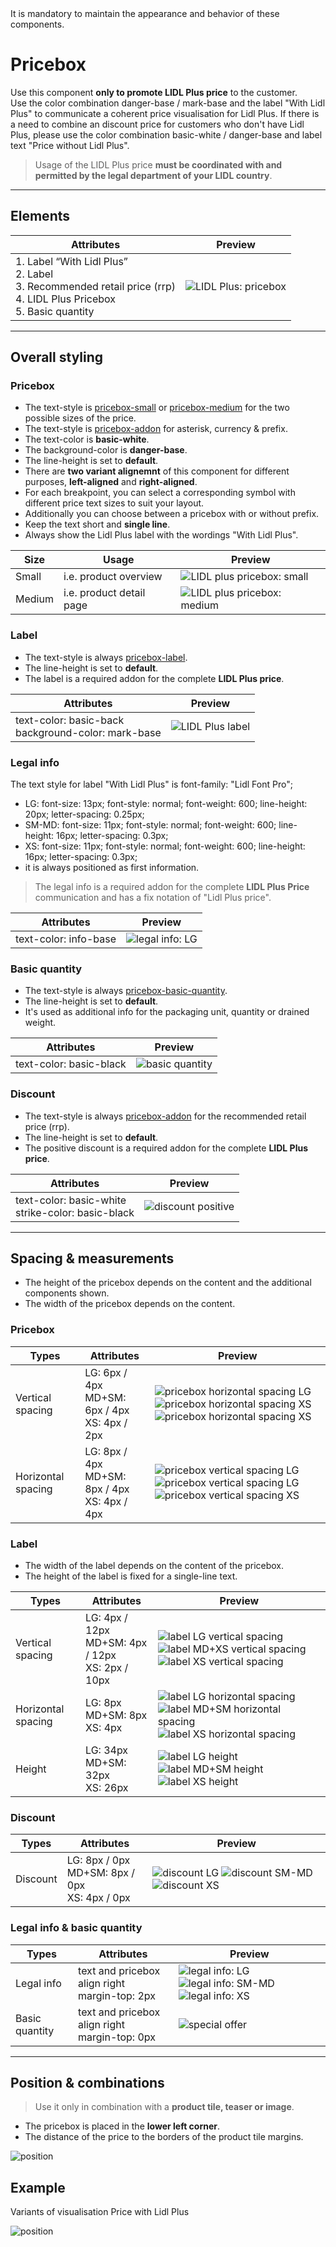 <AlertWarning alertHeadline="Not modifiable">
 It is mandatory to maintain the appearance and behavior of these components.
</AlertWarning>

# Pricebox

Use this component **only to promote LIDL Plus price** to the customer. <br>
Use the color combination danger-base / mark-base and the label "With Lidl Plus" to communicate a coherent price visualisation for Lidl Plus. If there is a need to combine an discount price for customers  who don't have Lidl Plus, please use the color combination basic-white / danger-base and label text  "Price without Lidl Plus".

> Usage of the LIDL Plus price **must be coordinated with and permitted by the legal department of your LIDL country**.

---

## Elements

| Attributes | Preview |
|---|---|
| 1. Label “With Lidl Plus” <br> 2. Label <br> 3. Recommended retail price (rrp) <br> 4. LIDL Plus Pricebox <br> 5. Basic quantity |![LIDL Plus: pricebox](assets/variants/pricebox@1x.png)|

---

## Overall styling

### Pricebox

- The text-style is [pricebox-small](../../General/Typography/Typography.md#pricebox-small) or [pricebox-medium](../../General/Typography/Typography.md#pricebox-medium) for the two possible sizes of the price.
- The text-style is [pricebox-addon](../../General/Typography/Typography.md#pricebox-addon) for asterisk, currency & prefix.
- The text-color is **basic-white**.
- The background-color is **danger-base**.
- The line-height is set to **default**.
- There are **two variant alignemnt** of this component for different purposes, **left-aligned** and **right-aligned**.
- For each breakpoint, you can select a corresponding symbol with different price text sizes to suit your layout.
- Additionally you can choose between a pricebox with or without prefix.
- Keep the text short and **single line**.
- Always show the Lidl Plus label with the wordings "With Lidl Plus".


| Size | Usage | Preview |
|---|---|---|
| Small | i.e. product overview | ![LIDL plus pricebox: small](assets/styling/small-pricebox@1x.png)|
| Medium | i.e. product detail page | ![LIDL plus pricebox: medium](assets/styling/medium-pricebox@1x.png)|

### Label

- The text-style is always [pricebox-label](../../General/Typography/Typography.md#pricebox-label).
- The line-height is set to **default**.
- The label is a required addon for the complete **LIDL Plus price**.

| Attributes | Preview |
|---|---|
| text-color: basic-back <br> background-color: mark-base | ![LIDL Plus label ](assets/styling/label@1x.png) |


### Legal info

The text style for label "With Lidl Plus" is font-family: "Lidl Font Pro"; <br>
- LG: font-size: 13px; font-style: normal; font-weight: 600; line-height: 20px; letter-spacing: 0.25px;<br>
- SM-MD: font-size: 11px; font-style: normal; font-weight: 600; line-height: 16px; letter-spacing: 0.3px;<br>
- XS: font-size: 11px; font-style: normal; font-weight: 600; line-height: 16px; letter-spacing: 0.3px;<br>
- it is always positioned as first information.<br>

> The legal info is a required addon for the complete **LIDL Plus Price** communication and has a fix notation of "Lidl Plus price".

| Attributes | Preview |
|---|---|
| text-color: info-base | ![legal info: LG](assets/styling/legal@1x.png) 

### Basic quantity

- The text-style is always [pricebox-basic-quantity](../../General/Typography/Typography.md#pricebox-basic-quantity).
- The line-height is set to **default**.
- It's used as additional info for the packaging unit, quantity or drained weight.

| Attributes | Preview |
|---|---|
| text-color: basic-black | ![basic quantity](assets/styling/basic-quantity@1x.png) |

### Discount

- The text-style is always [pricebox-addon](../../General/Typography/Typography.md#pricebox-addon) for the recommended retail price (rrp).
- The line-height is set to **default**.
- The positive discount is a required addon for the complete **LIDL Plus price**.

| Attributes | Preview |
|---|---|
| text-color: basic-white <br> strike-color: basic-black | ![discount positive](assets/styling/discount@1x.png) |

---

## Spacing & measurements

- The height of the pricebox depends on the content and the additional components shown.
- The width of the pricebox depends on the content.

### Pricebox

| Types | Attributes | Preview |
|---|---|---|
| Vertical spacing | LG: 6px / 4px <br> MD+SM: 6px / 4px<br> XS: 4px / 2px | ![pricebox horizontal spacing LG](assets/measurements/basic/horizontal/LG@1x.png) ![pricebox horizontal spacing XS](assets/measurements/basic/horizontal/MD+SM@1x.png) ![pricebox horizontal spacing XS](assets/measurements/basic/horizontal/XS@1x.png) |
| Horizontal spacing | LG: 8px / 4px <br> MD+SM: 8px / 4px<br> XS: 4px / 4px | ![pricebox vertical spacing LG](assets/measurements/basic/vertical/LG@1x.png) ![pricebox vertical spacing LG](assets/measurements/basic/vertical/MD+SM@1x.png) ![pricebox vertical spacing XS](assets/measurements/basic/vertical/XS@1x.png) |

### Label

- The width of the label depends on the content of the pricebox.
- The height of the label is fixed for a single-line text.

| Types | Attributes | Preview |
|---|---|---|
| Vertical spacing |  LG: 4px / 12px<br>MD+SM: 4px / 12px<br>XS: 2px / 10px | ![label LG vertical spacing](assets/measurements/label/vertical/LG@1x.png) ![label MD+XS vertical spacing](assets/measurements/label/vertical/MD+SM@1x.png) ![label XS vertical spacing](assets/measurements/label/vertical/XS@1x.png) |
| Horizontal spacing | LG: 8px<br>MD+SM: 8px<br>XS: 4px | ![label LG horizontal spacing](assets/measurements/label/horizontal/LG@1x.png) ![label MD+SM horizontal spacing](assets/measurements/label/horizontal/MD+SM@1x.png) ![label XS horizontal spacing](assets/measurements/label/horizontal/XS@1x.png) |
| Height | LG: 34px<br>MD+SM: 32px<br>XS: 26px | ![label LG height](assets/measurements/label/height/LG@1x.png) ![label MD+SM height](assets/measurements/label/height/MD+SM@1x.png) ![label XS height](assets/measurements/label/height/XS@1x.png) |

### Discount

| Types | Attributes | Preview |
|---|---|---|
| Discount | LG: 8px / 0px<br>MD+SM: 8px / 0px<br> XS: 4px / 0px | ![discount LG](assets/measurements/discount/small/LG@1x.png) ![discount SM-MD](assets/measurements/discount/small/SM-MD@1x.png) ![discount XS](assets/measurements/discount/small/XS@1x.png) |

### Legal info & basic quantity

| Types | Attributes | Preview |
|---|---|---|
| Legal info | text and pricebox align right <br> margin-top: 2px | ![legal info: LG](assets/measurements/rrp/small/LG@1x.png) ![legal info: SM-MD](assets/measurements/rrp/small/SM-MD@1x.png) ![legal info: XS](assets/measurements/rrp/small/XS@1x.png) |
| Basic quantity | text and pricebox align right <br> margin-top: 0px | ![special offer](assets/position/basic-quantity@1x.png) |

---

## Position & combinations

> Use it only in combination with a **product tile, teaser or image**.

- The pricebox is placed in the **lower left corner**.
- The distance of the price to the borders of the product tile margins.

![position](assets/position/pricebox@1x.png)

## Example

Variants of visualisation Price with Lidl Plus

![position](assets/examples/pricebox-variants%401x.png)

